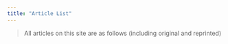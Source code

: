 ```yaml
---
title: "Article List"
---
```


> All articles on this site are as follows (including original and reprinted)